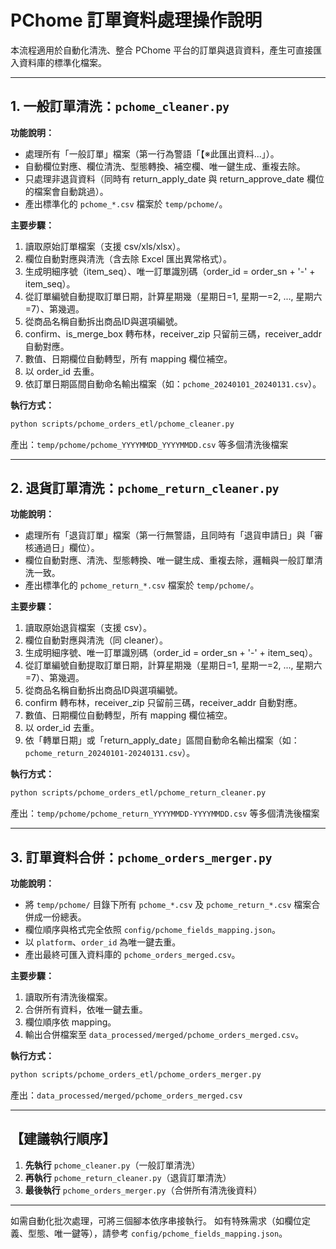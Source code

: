 # PChome 訂單資料處理操作說明

本流程適用於自動化清洗、整合 PChome 平台的訂單與退貨資料，產生可直接匯入資料庫的標準化檔案。

---

## 1. 一般訂單清洗：`pchome_cleaner.py`

**功能說明：**
- 處理所有「一般訂單」檔案（第一行為警語「【※此匯出資料...」）。
- 自動欄位對應、欄位清洗、型態轉換、補空欄、唯一鍵生成、重複去除。
- 只處理非退貨資料（同時有 return_apply_date 與 return_approve_date 欄位的檔案會自動跳過）。
- 產出標準化的 `pchome_*.csv` 檔案於 `temp/pchome/`。

**主要步驟：**
1. 讀取原始訂單檔案（支援 csv/xls/xlsx）。
2. 欄位自動對應與清洗（含去除 Excel 匯出異常格式）。
3. 生成明細序號（item_seq）、唯一訂單識別碼（order_id = order_sn + '-' + item_seq）。
4. 從訂單編號自動提取訂單日期，計算星期幾（星期日=1, 星期一=2, ..., 星期六=7）、第幾週。
5. 從商品名稱自動拆出商品ID與選項編號。
6. confirm、is_merge_box 轉布林，receiver_zip 只留前三碼，receiver_addr 自動對應。
7. 數值、日期欄位自動轉型，所有 mapping 欄位補空。
8. 以 order_id 去重。
9. 依訂單日期區間自動命名輸出檔案（如：`pchome_20240101_20240131.csv`）。

**執行方式：**
```bash
python scripts/pchome_orders_etl/pchome_cleaner.py
```
產出：`temp/pchome/pchome_YYYYMMDD_YYYYMMDD.csv` 等多個清洗後檔案

---

## 2. 退貨訂單清洗：`pchome_return_cleaner.py`

**功能說明：**
- 處理所有「退貨訂單」檔案（第一行無警語，且同時有「退貨申請日」與「審核通過日」欄位）。
- 欄位自動對應、清洗、型態轉換、唯一鍵生成、重複去除，邏輯與一般訂單清洗一致。
- 產出標準化的 `pchome_return_*.csv` 檔案於 `temp/pchome/`。

**主要步驟：**
1. 讀取原始退貨檔案（支援 csv）。
2. 欄位自動對應與清洗（同 cleaner）。
3. 生成明細序號、唯一訂單識別碼（order_id = order_sn + '-' + item_seq）。
4. 從訂單編號自動提取訂單日期，計算星期幾（星期日=1, 星期一=2, ..., 星期六=7）、第幾週。
5. 從商品名稱自動拆出商品ID與選項編號。
6. confirm 轉布林，receiver_zip 只留前三碼，receiver_addr 自動對應。
7. 數值、日期欄位自動轉型，所有 mapping 欄位補空。
8. 以 order_id 去重。
9. 依「轉單日期」或「return_apply_date」區間自動命名輸出檔案（如：`pchome_return_20240101-20240131.csv`）。

**執行方式：**
```bash
python scripts/pchome_orders_etl/pchome_return_cleaner.py
```
產出：`temp/pchome/pchome_return_YYYYMMDD-YYYYMMDD.csv` 等多個清洗後檔案

---

## 3. 訂單資料合併：`pchome_orders_merger.py`

**功能說明：**
- 將 `temp/pchome/` 目錄下所有 `pchome_*.csv` 及 `pchome_return_*.csv` 檔案合併成一份總表。
- 欄位順序與格式完全依照 `config/pchome_fields_mapping.json`。
- 以 `platform`、`order_id` 為唯一鍵去重。
- 產出最終可匯入資料庫的 `pchome_orders_merged.csv`。

**主要步驟：**
1. 讀取所有清洗後檔案。
2. 合併所有資料，依唯一鍵去重。
3. 欄位順序依 mapping。
4. 輸出合併檔案至 `data_processed/merged/pchome_orders_merged.csv`。

**執行方式：**
```bash
python scripts/pchome_orders_etl/pchome_orders_merger.py
```
產出：`data_processed/merged/pchome_orders_merged.csv`

---

## 【建議執行順序】

1. **先執行** `pchome_cleaner.py`（一般訂單清洗）
2. **再執行** `pchome_return_cleaner.py`（退貨訂單清洗）
3. **最後執行** `pchome_orders_merger.py`（合併所有清洗後資料）

---

如需自動化批次處理，可將三個腳本依序串接執行。
如有特殊需求（如欄位定義、型態、唯一鍵等），請參考 `config/pchome_fields_mapping.json`。
